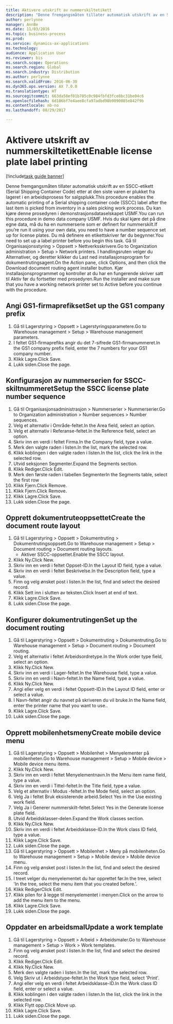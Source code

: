 ```yaml
--- 
title: Aktivere utskrift av nummerskiltetikett
description: "Denne fremgangsmåten tillater automatisk utskrift av en SSCC-etikett (Serial Shipping Container Code) etter at den siste varen er plukket fra lageret i en arbeidsprosess for salgsplukk."
author: perlynne
manager: AnnBe
ms.date: 11/03/2016
ms.topic: business-process
ms.prod: 
ms.service: dynamics-ax-applications
ms.technology: 
audience: Application User
ms.reviewer: bis
ms.search.scope: Operations
ms.search.region: Global
ms.search.industry: Distribution
ms.author: perlynne
ms.search.validFrom: 2016-06-30
ms.dyn365.ops.version: AX 7.0.0
ms.translationtype: HT
ms.sourcegitcommit: 663da58ef01b705c0c984fbfd3fce8bc31be04c6
ms.openlocfilehash: 6d186bf7e4aee8cfa97adbd90b9090085e842f9b
ms.contentlocale: nb-no
ms.lasthandoff: 08/29/2017

---
```

# <a name="enable-license-plate-label-printing"></a><span data-ttu-id="25717-103">Aktivere utskrift av nummerskiltetikett</span><span class="sxs-lookup"><span data-stu-id="25717-103">Enable license plate label printing</span></span>

[!include[task guide banner](../../includes/task-guide-banner.md)]

<span data-ttu-id="25717-104">Denne fremgangsmåten tillater automatisk utskrift av en SSCC-etikett (Serial Shipping Container Code) etter at den siste varen er plukket fra lageret i en arbeidsprosess for salgsplukk.</span><span class="sxs-lookup"><span data-stu-id="25717-104">This procedure enables the automatic printing of a Serial shipping container code (SSCC) label after the last item is picked from inventory in a sales picking work process.</span></span> <span data-ttu-id="25717-105">Du kan kjøre denne prosedyren i demonstrasjonsdataselskapet USMF.</span><span class="sxs-lookup"><span data-stu-id="25717-105">You can run this procedure in demo data company USMF.</span></span> <span data-ttu-id="25717-106">Hvis du skal kjøre det på dine egne data, må du ha en nummerserie som er definert for nummerskilt.</span><span class="sxs-lookup"><span data-stu-id="25717-106">If you’re run it using your own data, you need to have a number sequence set up for license plates.</span></span> <span data-ttu-id="25717-107">Du må definere en etikettskriver før du begynner.</span><span class="sxs-lookup"><span data-stu-id="25717-107">You need to set up a label printer before you begin this task.</span></span> <span data-ttu-id="25717-108">Gå til Organisasjonsstyring > Oppsett > Nettverksskrivere.</span><span class="sxs-lookup"><span data-stu-id="25717-108">Go to Organization administration > Setup > Network printers.</span></span> <span data-ttu-id="25717-109">I handlingsruten velger du Alternativer, og deretter klikker du Last ned installasjonsprogram for dokumentrutingsagent.</span><span class="sxs-lookup"><span data-stu-id="25717-109">On the Action pane, click Options, and then click the Download document routing agent installer button.</span></span> <span data-ttu-id="25717-110">Kjør installasjonsprogrammet og kontroller at du har en fungerende skriver satt til Aktiv før du fortsetter med prosedyren.</span><span class="sxs-lookup"><span data-stu-id="25717-110">Run the installer and make sure that you have a working network printer set to Active before you continue with the procedure.</span></span>


## <a name="set-up-the-gs1-company-prefix"></a><span data-ttu-id="25717-111">Angi GS1-firmaprefikset</span><span class="sxs-lookup"><span data-stu-id="25717-111">Set up the GS1 company prefix</span></span>
1. <span data-ttu-id="25717-112">Gå til Lagerstyring > Oppsett > Lagerstyringsparametere.</span><span class="sxs-lookup"><span data-stu-id="25717-112">Go to Warehouse management > Setup > Warehouse management parameters.</span></span>
2. <span data-ttu-id="25717-113">I feltet GS1-firmaprefiks angir du det 7-sifrede GS1-firmanummeret.</span><span class="sxs-lookup"><span data-stu-id="25717-113">In the GS1 company prefix field, enter the 7 numbers for your GS1 company number.</span></span>
3. <span data-ttu-id="25717-114">Klikk Lagre.</span><span class="sxs-lookup"><span data-stu-id="25717-114">Click Save.</span></span>
4. <span data-ttu-id="25717-115">Lukk siden.</span><span class="sxs-lookup"><span data-stu-id="25717-115">Close the page.</span></span>

## <a name="setup-the-sscc-license-plate-number-sequence"></a><span data-ttu-id="25717-116">Konfigurasjon av nummerserien for SSCC-skiltnummeret</span><span class="sxs-lookup"><span data-stu-id="25717-116">Setup the SSCC license plate number sequence</span></span>
1. <span data-ttu-id="25717-117">Gå til Organisasjonsadministrasjon > Nummerserier > Nummerserier.</span><span class="sxs-lookup"><span data-stu-id="25717-117">Go to Organization administration > Number sequences > Number sequences.</span></span>
2. <span data-ttu-id="25717-118">Velg et alternativ i Område-feltet.</span><span class="sxs-lookup"><span data-stu-id="25717-118">In the Area field, select an option.</span></span>
3. <span data-ttu-id="25717-119">Velg et alternativ i Referanse-feltet.</span><span class="sxs-lookup"><span data-stu-id="25717-119">In the Reference field, select an option.</span></span>
4. <span data-ttu-id="25717-120">Skriv inn en verdi i feltet Firma.</span><span class="sxs-lookup"><span data-stu-id="25717-120">In the Company field, type a value.</span></span>
5. <span data-ttu-id="25717-121">Merk den valgte raden i listen.</span><span class="sxs-lookup"><span data-stu-id="25717-121">In the list, mark the selected row.</span></span>
6. <span data-ttu-id="25717-122">Klikk koblingen i den valgte raden i listen.</span><span class="sxs-lookup"><span data-stu-id="25717-122">In the list, click the link in the selected row.</span></span>
7. <span data-ttu-id="25717-123">Utvid seksjonen Segmenter.</span><span class="sxs-lookup"><span data-stu-id="25717-123">Expand the Segments section.</span></span>
8. <span data-ttu-id="25717-124">Klikk Rediger.</span><span class="sxs-lookup"><span data-stu-id="25717-124">Click Edit.</span></span>
9. <span data-ttu-id="25717-125">Merk den første raden i tabellen Segmenter</span><span class="sxs-lookup"><span data-stu-id="25717-125">In the Segments table, select the first row</span></span>
10. <span data-ttu-id="25717-126">Klikk Fjern.</span><span class="sxs-lookup"><span data-stu-id="25717-126">Click Remove.</span></span>
11. <span data-ttu-id="25717-127">Klikk Fjern.</span><span class="sxs-lookup"><span data-stu-id="25717-127">Click Remove.</span></span>
12. <span data-ttu-id="25717-128">Klikk Lagre.</span><span class="sxs-lookup"><span data-stu-id="25717-128">Click Save.</span></span>
13. <span data-ttu-id="25717-129">Lukk siden.</span><span class="sxs-lookup"><span data-stu-id="25717-129">Close the page.</span></span>

## <a name="create-the-document-route-layout"></a><span data-ttu-id="25717-130">Opprett dokumentruteoppsettet</span><span class="sxs-lookup"><span data-stu-id="25717-130">Create the document route layout</span></span>
1. <span data-ttu-id="25717-131">Gå til Lagerstyring > Oppsett > Dokumentruting > Dokumentrutingsoppsett.</span><span class="sxs-lookup"><span data-stu-id="25717-131">Go to Warehouse management > Setup > Document routing > Document routing layouts.</span></span>
    * <span data-ttu-id="25717-132">Aktiver SSCC-oppsettet.</span><span class="sxs-lookup"><span data-stu-id="25717-132">Enable the SSCC layout.</span></span>  
2. <span data-ttu-id="25717-133">Klikk Ny.</span><span class="sxs-lookup"><span data-stu-id="25717-133">Click New.</span></span>
3. <span data-ttu-id="25717-134">Skriv inn en verdi i feltet Oppset-ID.</span><span class="sxs-lookup"><span data-stu-id="25717-134">In the Layout ID field, type a value.</span></span>
4. <span data-ttu-id="25717-135">Skriv inn en verdi i feltet Beskrivelse.</span><span class="sxs-lookup"><span data-stu-id="25717-135">In the Description field, type a value.</span></span>
5. <span data-ttu-id="25717-136">Finn og velg ønsket post i listen.</span><span class="sxs-lookup"><span data-stu-id="25717-136">In the list, find and select the desired record.</span></span>
6. <span data-ttu-id="25717-137">Klikk Sett inn i slutten av teksten.</span><span class="sxs-lookup"><span data-stu-id="25717-137">Click Insert at end of text.</span></span>
7. <span data-ttu-id="25717-138">Klikk Lagre.</span><span class="sxs-lookup"><span data-stu-id="25717-138">Click Save.</span></span>
8. <span data-ttu-id="25717-139">Lukk siden.</span><span class="sxs-lookup"><span data-stu-id="25717-139">Close the page.</span></span>

## <a name="set-up-the-document-routing"></a><span data-ttu-id="25717-140">Konfigurer dokumentrutingen</span><span class="sxs-lookup"><span data-stu-id="25717-140">Set up the document routing</span></span>
1. <span data-ttu-id="25717-141">Gå til Lagerstyring > Oppsett > Dokumentruting > Dokumentruting.</span><span class="sxs-lookup"><span data-stu-id="25717-141">Go to Warehouse management > Setup > Document routing > Document routing.</span></span>
2. <span data-ttu-id="25717-142">Velg et alternativ i feltet Arbeidsordretype.</span><span class="sxs-lookup"><span data-stu-id="25717-142">In the Work order type field, select an option.</span></span>
3. <span data-ttu-id="25717-143">Klikk Ny.</span><span class="sxs-lookup"><span data-stu-id="25717-143">Click New.</span></span>
4. <span data-ttu-id="25717-144">Skriv inn en verdi i Lager-feltet.</span><span class="sxs-lookup"><span data-stu-id="25717-144">In the Warehouse field, type a value.</span></span>
5. <span data-ttu-id="25717-145">Skriv inn en verdi i Navn-feltet.</span><span class="sxs-lookup"><span data-stu-id="25717-145">In the Name field, type a value.</span></span>
6. <span data-ttu-id="25717-146">Klikk Ny.</span><span class="sxs-lookup"><span data-stu-id="25717-146">Click New.</span></span>
7. <span data-ttu-id="25717-147">Angi eller velg en verdi i feltet Oppsett-ID.</span><span class="sxs-lookup"><span data-stu-id="25717-147">In the Layout ID field, enter or select a value.</span></span>
8. <span data-ttu-id="25717-148">I Navn-feltet angir du navnet på skriveren du vil bruke.</span><span class="sxs-lookup"><span data-stu-id="25717-148">In the Name field, enter the printer name that you want to use..</span></span>
9. <span data-ttu-id="25717-149">Klikk Lagre.</span><span class="sxs-lookup"><span data-stu-id="25717-149">Click Save.</span></span>
10. <span data-ttu-id="25717-150">Lukk siden.</span><span class="sxs-lookup"><span data-stu-id="25717-150">Close the page.</span></span>

## <a name="create-mobile-device-menu"></a><span data-ttu-id="25717-151">Opprett mobilenhetsmeny</span><span class="sxs-lookup"><span data-stu-id="25717-151">Create mobile device menu</span></span>
1. <span data-ttu-id="25717-152">Gå til Lagerstyring > Oppsett > Mobilenhet > Menyelementer på mobilenheten.</span><span class="sxs-lookup"><span data-stu-id="25717-152">Go to Warehouse management > Setup > Mobile device > Mobile device menu items.</span></span>
2. <span data-ttu-id="25717-153">Klikk Ny.</span><span class="sxs-lookup"><span data-stu-id="25717-153">Click New.</span></span>
3. <span data-ttu-id="25717-154">Skriv inn en verdi i feltet Menyelementnavn.</span><span class="sxs-lookup"><span data-stu-id="25717-154">In the Menu item name field, type a value.</span></span>
4. <span data-ttu-id="25717-155">Skriv inn en verdi i Tittel-feltet.</span><span class="sxs-lookup"><span data-stu-id="25717-155">In the Title field, type a value.</span></span>
5. <span data-ttu-id="25717-156">Velg et alternativ i Modus -feltet.</span><span class="sxs-lookup"><span data-stu-id="25717-156">In the Mode field, select an option.</span></span>
6. <span data-ttu-id="25717-157">Velg Ja i feltet Bruk eksisterende arbeid.</span><span class="sxs-lookup"><span data-stu-id="25717-157">Select Yes in the Use existing work field.</span></span>
7. <span data-ttu-id="25717-158">Velg Ja i Generer nummerskilt-feltet.</span><span class="sxs-lookup"><span data-stu-id="25717-158">Select Yes in the Generate license plate field.</span></span>
8. <span data-ttu-id="25717-159">Utvid Arbeidsklasser-delen.</span><span class="sxs-lookup"><span data-stu-id="25717-159">Expand the Work classes section.</span></span>
9. <span data-ttu-id="25717-160">Klikk Ny.</span><span class="sxs-lookup"><span data-stu-id="25717-160">Click New.</span></span>
10. <span data-ttu-id="25717-161">Skriv inn en verdi i feltet Arbeidsklasse-ID.</span><span class="sxs-lookup"><span data-stu-id="25717-161">In the Work class ID field, type a value.</span></span>
11. <span data-ttu-id="25717-162">Klikk Lagre.</span><span class="sxs-lookup"><span data-stu-id="25717-162">Click Save.</span></span>
12. <span data-ttu-id="25717-163">Lukk siden.</span><span class="sxs-lookup"><span data-stu-id="25717-163">Close the page.</span></span>
13. <span data-ttu-id="25717-164">Gå til Lagerstyring > Oppsett > Mobilenhet > Meny på mobilenheten.</span><span class="sxs-lookup"><span data-stu-id="25717-164">Go to Warehouse management > Setup > Mobile device > Mobile device menu.</span></span>
14. <span data-ttu-id="25717-165">Finn og velg ønsket post i listen.</span><span class="sxs-lookup"><span data-stu-id="25717-165">In the list, find and select the desired record.</span></span>
15. <span data-ttu-id="25717-166">I treet velger du menyelementet du har opprettet før.</span><span class="sxs-lookup"><span data-stu-id="25717-166">In the tree, select 'In the tree, select the menu item that you created before.'.</span></span>
16. <span data-ttu-id="25717-167">Klikk Rediger</span><span class="sxs-lookup"><span data-stu-id="25717-167">Click Edit.</span></span>
17. <span data-ttu-id="25717-168">Klikk pilen for å legge til menyelementet i menyen.</span><span class="sxs-lookup"><span data-stu-id="25717-168">Click on the arrow to add the menu item to the menu.</span></span>
18. <span data-ttu-id="25717-169">Klikk Lagre.</span><span class="sxs-lookup"><span data-stu-id="25717-169">Click Save.</span></span>
19. <span data-ttu-id="25717-170">Lukk siden.</span><span class="sxs-lookup"><span data-stu-id="25717-170">Close the page.</span></span>

## <a name="update-a-work-template"></a><span data-ttu-id="25717-171">Oppdater en arbeidsmal</span><span class="sxs-lookup"><span data-stu-id="25717-171">Update a work template</span></span>
1. <span data-ttu-id="25717-172">Gå til Lagerstyring > Oppsett > Arbeid > Arbeidsmaler.</span><span class="sxs-lookup"><span data-stu-id="25717-172">Go to Warehouse management > Setup > Work > Work templates.</span></span>
2. <span data-ttu-id="25717-173">Finn og velg ønsket post i listen.</span><span class="sxs-lookup"><span data-stu-id="25717-173">In the list, find and select the desired record.</span></span>
3. <span data-ttu-id="25717-174">Klikk Rediger.</span><span class="sxs-lookup"><span data-stu-id="25717-174">Click Edit.</span></span>
4. <span data-ttu-id="25717-175">Klikk Ny.</span><span class="sxs-lookup"><span data-stu-id="25717-175">Click New.</span></span>
5. <span data-ttu-id="25717-176">Merk den valgte raden i listen.</span><span class="sxs-lookup"><span data-stu-id="25717-176">In the list, mark the selected row.</span></span>
6. <span data-ttu-id="25717-177">Velg Skriv ut i Arbeidstype-feltet.</span><span class="sxs-lookup"><span data-stu-id="25717-177">In the Work type field, select 'Print'.</span></span>
7. <span data-ttu-id="25717-178">Angi eller velg en verdi i feltet Arbeidsklasse-ID.</span><span class="sxs-lookup"><span data-stu-id="25717-178">In the Work class ID field, enter or select a value.</span></span>
8. <span data-ttu-id="25717-179">Klikk koblingen i den valgte raden i listen.</span><span class="sxs-lookup"><span data-stu-id="25717-179">In the list, click the link in the selected row.</span></span>
9. <span data-ttu-id="25717-180">Klikk Flytt opp.</span><span class="sxs-lookup"><span data-stu-id="25717-180">Click Move up.</span></span>
10. <span data-ttu-id="25717-181">Klikk Lagre.</span><span class="sxs-lookup"><span data-stu-id="25717-181">Click Save.</span></span>
11. <span data-ttu-id="25717-182">Lukk siden.</span><span class="sxs-lookup"><span data-stu-id="25717-182">Close the page.</span></span>


